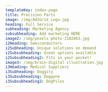```yaml
---
templateKey: index-page
title: Precision Parts
image: /img/Ad2Grid_Logo.jpg
heading: Full Service
subheading: Marketing Agency
subsubheading: Add marketing HERE
image2: /img/pexels-photo-2182863.jpg
i2Heading: Semiconductors
i2Subheading: Unique solutions on demand
i2Subsubheading: Great options available
i2Subsubheading2: Fits in your pocket!
image3: /img/brain-digital-illustration.jpg
i3Heading: Medical Suppliers
i3Subheading: Doggity
i3Subsubheading: Doggone
i3Subsubheading2: DogPiles
---
```


